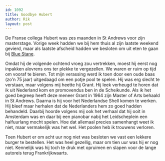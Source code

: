 ```yaml
---
id: 1092
title: Goodbye Hubert
author: Rik
layout: post
---
```

De Franse collega Hubert was zes maanden in St Andrews voor zijn masterstage. Vorige week hadden we bij hem thuis al zijn laatste weekend gevierd, maar als laatste afscheid hadden we besloten om uit eten te gaan bij [Blue Stane][1].

Omdat hij de volgende ochtend vroeg zou vertrekken, moest hij eerst nog inpakken alovrens ons ter plekke te vergezellen. We waren er ruim op tijd om vooraf te bieren. Tot mijn verassing werd ik toen door een oude baas (zo'n 75 jaar) uitgedaagd om een potje pool te spelen. Hij was erg slecht te verstaan, maar volgens mij heette hij Grant. Hij leek verheugd te horen dat ik uit Nederland kom en promovendus ben in de Scheikunde. Als ik het goed begreep heeft deze meneer Grant in 1964 zijn Master of Arts behaald in St Andrews. Daarna is hij voor het Nederlandse Shell komen te werken. Hij bleef maar herhalen dat de Nederlanders hem zo goed hadden behandeld. Daarbij hoorde volgens mij ook het verhaal dat hij ooit in Amsterdam was en daar bij een pianobar nabij het Leidscheplein een halfuurlang mocht spelen. Hoe dat allemaal precies samenhangt weet ik niet, maar vermakelijk was het wel. Het poolen heb ik trouwens verloren.

Toen Hubert er om acht uur nog niet was besloten we vast een lekkere burger te bestellen. Het was heel gezellig, maar om tien uur was hij er nog niet. Kennelijk was hij toch te druk met opruimen en slapen voor de lange autoreis terug Frankrijkwaarts.

 [1]: http://www.bluestane-standrews.co.uk/ "Blue Stane"